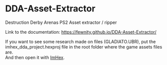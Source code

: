 # DDA-Asset-Extractor
Destruction Derby Arenas PS2 Asset extractor / ripper

Link to the documentation: https://fewnity.github.io/DDA-Asset-Extractor/

If you want to see some research made on files (GLADIATO.UBR), put the imhex_dda_project.hexproj file in the root folder where the game assets files are.<br>
And then open it with [ImHex](https://imhex.werwolv.net/).
